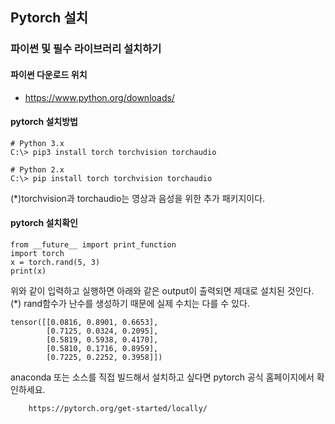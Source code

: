 ## Pytorch 설치


### 파이썬 및 필수 라이브러리 설치하기

#### 파이썬 다운로드 위치
* https://www.python.org/downloads/

#### pytorch 설치방법
```
# Python 3.x
C:\> pip3 install torch torchvision torchaudio
```

```
# Python 2.x
C:\> pip install torch torchvision torchaudio
```
(*)torchvision과 torchaudio는 영상과 음성을 위한 추가 패키지이다.

#### pytorch 설치확인
```
from __future__ import print_function
import torch
x = torch.rand(5, 3)
print(x)
```

위와 같이 입력하고 실행하면 아래와 같은 output이 출력되면 제대로 설치된 것인다.
(*) rand함수가 난수를 생성하기 때문에 실제 수치는 다를 수 있다.

```
tensor([[0.0816, 0.8901, 0.6653],
        [0.7125, 0.0324, 0.2095],
        [0.5819, 0.5938, 0.4170],
        [0.5810, 0.1716, 0.8959],
        [0.7225, 0.2252, 0.3958]])
```

anaconda 또는 소스를 직접 빌드해서 설치하고 싶다면 pytorch 공식 홈페이지에서 확인하세요.
```
    https://pytorch.org/get-started/locally/
```